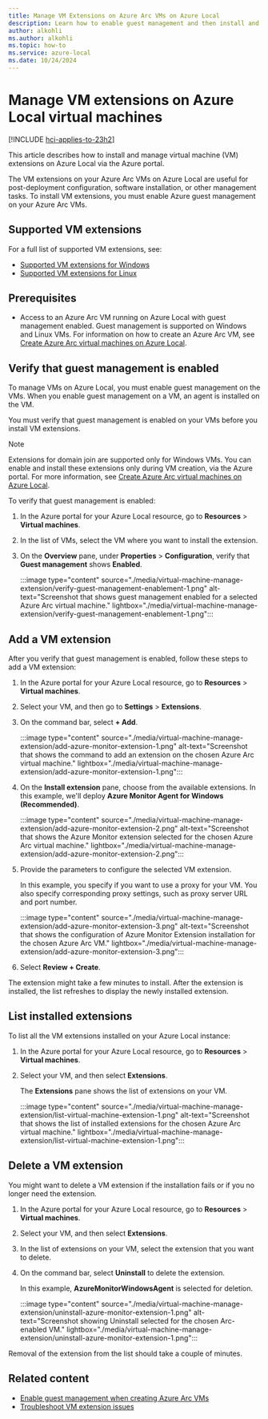 ```yaml
---
title: Manage VM Extensions on Azure Arc VMs on Azure Local 
description: Learn how to enable guest management and then install and manage extensions on Azure Arc VMs running on Azure Local via the Azure portal.
author: alkohli
ms.author: alkohli
ms.topic: how-to
ms.service: azure-local
ms.date: 10/24/2024
---
```


# Manage VM extensions on Azure Local virtual machines 

[!INCLUDE [hci-applies-to-23h2](../includes/hci-applies-to-23h2.md)]

This article describes how to install and manage virtual machine (VM) extensions on Azure Local via the Azure portal.

The VM extensions on your Azure Arc VMs on Azure Local are useful for post-deployment configuration, software installation, or other management tasks. To install VM extensions, you must enable Azure guest management on your Azure Arc VMs.

## Supported VM extensions

For a full list of supported VM extensions, see:

- [Supported VM extensions for Windows](/azure/azure-arc/servers/manage-vm-extensions#windows-extensions)
- [Supported VM extensions for Linux](/azure/azure-arc/servers/manage-vm-extensions#linux-extensions)

## Prerequisites

- Access to an Azure Arc VM running on Azure Local with guest management enabled. Guest management is supported on Windows and Linux VMs. For information on how to create an Azure Arc VM, see [Create Azure Arc virtual machines on Azure Local](./create-arc-virtual-machines.md).

## Verify that guest management is enabled

To manage VMs on Azure Local, you must enable guest management on the VMs. When you enable guest management on a VM, an agent is installed on the VM.

You must verify that guest management is enabled on your VMs before you install VM extensions.

> [!NOTE]
> Extensions for domain join are supported only for Windows VMs. You can enable and install these extensions only during VM creation, via the Azure portal. For more information, see [Create Azure Arc virtual machines on Azure Local](./create-arc-virtual-machines.md).

To verify that guest management is enabled:

1. In the Azure portal for your Azure Local resource, go to **Resources** > **Virtual machines**.

1. In the list of VMs, select the VM where you want to install the extension.

1. On the **Overview** pane, under **Properties** > **Configuration**, verify that **Guest management** shows **Enabled**.

   :::image type="content" source="./media/virtual-machine-manage-extension/verify-guest-management-enablement-1.png" alt-text="Screenshot that shows guest management enabled for a selected Azure Arc virtual machine." lightbox="./media/virtual-machine-manage-extension/verify-guest-management-enablement-1.png":::

## Add a VM extension

After you verify that guest management is enabled, follow these steps to add a VM extension:

1. In the Azure portal for your Azure Local resource, go to **Resources** > **Virtual machines**.

1. Select your VM, and then go to **Settings** > **Extensions**.

1. On the command bar, select **+ Add**.

    :::image type="content" source="./media/virtual-machine-manage-extension/add-azure-monitor-extension-1.png" alt-text="Screenshot that shows the command to add an extension on the chosen Azure Arc virtual machine." lightbox="./media/virtual-machine-manage-extension/add-azure-monitor-extension-1.png":::

1. On the **Install extension** pane, choose from the available extensions. In this example, we'll deploy **Azure Monitor Agent for Windows (Recommended)**.

    :::image type="content" source="./media/virtual-machine-manage-extension/add-azure-monitor-extension-2.png" alt-text="Screenshot that shows the Azure Monitor extension selected for the chosen Azure Arc virtual machine." lightbox="./media/virtual-machine-manage-extension/add-azure-monitor-extension-2.png":::

1. Provide the parameters to configure the selected VM extension.

    In this example, you specify if you want to use a proxy for your VM. You also specify corresponding proxy settings, such as proxy server URL and port number.

    :::image type="content" source="./media/virtual-machine-manage-extension/add-azure-monitor-extension-3.png" alt-text="Screenshot that shows the configuration of Azure Monitor Extension installation for the chosen Azure Arc VM." lightbox="./media/virtual-machine-manage-extension/add-azure-monitor-extension-3.png":::

1. Select **Review + Create**.

The extension might take a few minutes to install. After the extension is installed, the list refreshes to display the newly installed extension.

## List installed extensions

To list all the VM extensions installed on your Azure Local instance:

1. In the Azure portal for your Azure Local resource, go to **Resources** > **Virtual machines**.

1. Select your VM, and then select **Extensions**.

    The **Extensions** pane shows the list of extensions on your VM.

    :::image type="content" source="./media/virtual-machine-manage-extension/list-virtual-machine-extension-1.png" alt-text="Screenshot that shows the list of installed extensions for the chosen Azure Arc virtual machine." lightbox="./media/virtual-machine-manage-extension/list-virtual-machine-extension-1.png":::

## Delete a VM extension

You might want to delete a VM extension if the installation fails or if you no longer need the extension.

1. In the Azure portal for your Azure Local resource, go to **Resources** > **Virtual machines**.

1. Select your VM, and then select **Extensions**.

1. In the list of extensions on your VM, select the extension that you want to delete.

1. On the command bar, select **Uninstall** to delete the extension.

    In this example, **AzureMonitorWindowsAgent** is selected for deletion.

    :::image type="content" source="./media/virtual-machine-manage-extension/uninstall-azure-monitor-extension-1.png" alt-text="Screenshot showing Uninstall selected for the chosen Arc-enabled VM." lightbox="./media/virtual-machine-manage-extension/uninstall-azure-monitor-extension-1.png":::

Removal of the extension from the list should take a couple of minutes.  

## Related content

- [Enable guest management when creating Azure Arc VMs](./create-arc-virtual-machines.md#create-arc-vms)
- [Troubleshoot VM extension issues](/azure/azure-arc/servers/troubleshoot-vm-extensions)
